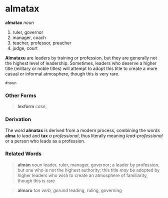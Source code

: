 almatax
=======

**almatax** _noun_

1. ruler, governor
2. manager, coach
3. teacher, professor, preacher
4. judge, court

**Almataxu** are leaders by training or profession, but they are generally not the highest level of leadership. Sometimes, leaders who deserve a higher title (military or noble titles) will attempt to adopt this title to create a more casual or informal atmosphere, though this is very rare.

`#noun`

### Other Forms

> **lexform** _case_,

### Derivation

The word **almatax** is derived from a modern process, combining the words **alma** _to lead_ and **tax** _a professional_, thus literally meaning _lead-professional_ or a person who leads as a profession.

### Related Words

> **almán** _noun_ leader, ruler, manager, governor; a leader by profession, but one who is not the highest authority; this title _may_ be adopted by higher leaders who wish to create an atmosphere of familiarity, though this is rare

> **almaru** _ton verb, gerund_ leading, ruling, governing
